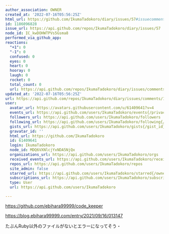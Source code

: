 ```yaml
---
author_association: OWNER
created_at: '2022-07-16T05:56:25Z'
html_url: https://github.com/IkumaTadokoro/diary/issues/57#issuecomment-1186096828
id: 1186096828
issue_url: https://api.github.com/repos/IkumaTadokoro/diary/issues/57
node_id: IC_kwDOHWTPVs5Gsma8
performed_via_github_app: 
reactions:
  "+1": 0
  "-1": 0
  confused: 0
  eyes: 0
  heart: 0
  hooray: 0
  laugh: 0
  rocket: 0
  total_count: 0
  url: https://api.github.com/repos/IkumaTadokoro/diary/issues/comments/1186096828/reactions
updated_at: '2022-07-16T05:56:25Z'
url: https://api.github.com/repos/IkumaTadokoro/diary/issues/comments/1186096828
user:
  avatar_url: https://avatars.githubusercontent.com/u/61409641?v=4
  events_url: https://api.github.com/users/IkumaTadokoro/events{/privacy}
  followers_url: https://api.github.com/users/IkumaTadokoro/followers
  following_url: https://api.github.com/users/IkumaTadokoro/following{/other_user}
  gists_url: https://api.github.com/users/IkumaTadokoro/gists{/gist_id}
  gravatar_id: ''
  html_url: https://github.com/IkumaTadokoro
  id: 61409641
  login: IkumaTadokoro
  node_id: MDQ6VXNlcjYxNDA5NjQx
  organizations_url: https://api.github.com/users/IkumaTadokoro/orgs
  received_events_url: https://api.github.com/users/IkumaTadokoro/received_events
  repos_url: https://api.github.com/users/IkumaTadokoro/repos
  site_admin: false
  starred_url: https://api.github.com/users/IkumaTadokoro/starred{/owner}{/repo}
  subscriptions_url: https://api.github.com/users/IkumaTadokoro/subscriptions
  type: User
  url: https://api.github.com/users/IkumaTadokoro

---
```

https://github.com/ebihara99999/code_keeper

https://blog.ebihara99999.com/entry/2021/09/16/013147

たぶんRuby以外のファイルがないとエラーになってそう・
